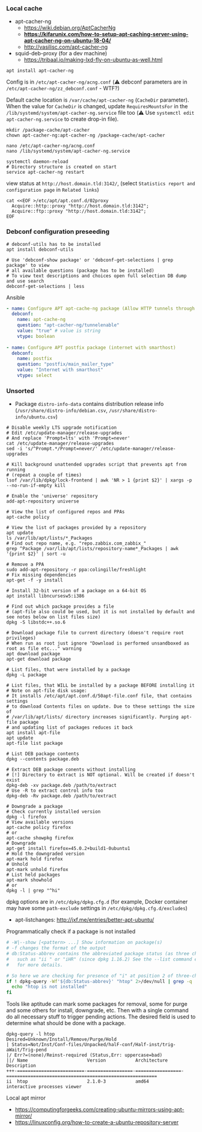 ### Local cache

* apt-cacher-ng
    * https://wiki.debian.org/AptCacherNg
    * **https://kifarunix.com/how-to-setup-apt-caching-server-using-apt-cacher-ng-on-ubuntu-18-04/**
    * http://vasilisc.com/apt-cacher-ng
* squid-deb-proxy (for a dev machine)
    * https://tribaal.io/making-lxd-fly-on-ubuntu-as-well.html

```shell
apt install apt-cacher-ng
```
Config is in `/etc/apt-cacher-ng/acng.conf` (:warning: debconf parameters are in `/etc/apt-cacher-ng/zz_debconf.conf` - WTF?)

Default cache location is `/var/cache/apt-cacher-ng` (`CacheDir` parameter). When the value for
`CacheDir` is changed, update `RequiresMountsFor` in the `/lib/systemd/system/apt-cacher-ng.service`
file too (:warning: Use `systemctl edit apt-cacher-ng.service` to create drop-in file).

```shell
mkdir /package-cache/apt-cacher
chown apt-cacher-ng:apt-cacher-ng /package-cache/apt-cacher

nano /etc/apt-cacher-ng/acng.conf
nano /lib/systemd/system/apt-cacher-ng.service

systemctl daemon-reload
# Directory structure is created on start
service apt-cacher-ng restart
```

view status at `http://host.domain.tld:3142/`, (select `Statistics report and configuration page` in `Related links`)

```shell
cat <<EOF >/etc/apt/apt.conf.d/02proxy
  Acquire::http::proxy "http://host.domain.tld:3142";
  Acquire::ftp::proxy "http://host.domain.tld:3142";
EOF
```

### Debconf configuration preseeding

```shell
# debconf-utils has to be installed
apt install debconf-utils

# Use 'debconf-show package' or 'debconf-get-selections | grep package' to view
# all available questions (package has to be installed)
# To view text descriptions and choices open full selection DB dump and use search
debconf-get-selections | less
```
Ansible
```yaml
- name: Configure APT apt-cache-ng package (Allow HTTP tunnels through Apt-Cacher NG)
  debconf:
    name: apt-cache-ng
    question: "apt-cacher-ng/tunnelenable"
    value: "true" # value is string
    vtype: boolean
    
- name: Configure APT postfix package (internet with smarthost)
  debconf:
    name: postfix
    question: "postfix/main_mailer_type"
    value: "Internet with smarthost"
    vtype: select
```

### Unsorted

* Package `distro-info-data` contains distribution release info (`/usr/share/distro-info/debian.csv`, `/usr/share/distro-info/ubuntu.csv`)

```shell
# Disable weekly LTS upgrade notification
# Edit /etc/update-manager/release-upgrades
# And replace 'Prompt=lts' with 'Prompt=never'
cat /etc/update-manager/release-upgrades
sed -i 's/^Prompt.*/Prompt=never/' /etc/update-manager/release-upgrades

# Kill background unattended upgrades script that prevents apt from running
# (repeat a couple of times)
lsof /var/lib/dpkg/lock-frontend | awk 'NR > 1 {print $2}' | xargs -p --no-run-if-empty kill

# Enable the 'universe' repository
add-apt-repository universe

# View the list of configured repos and PPAs
apt-cache policy

# View the list of packages provided by a repository
apt update
ls /var/lib/apt/lists/*_Packages
# Find out repo name, e.g. "repo.zabbix.com_zabbix_"
grep ^Package /var/lib/apt/lists/repository-name*_Packages | awk '{print $2}' | sort -u

# Remove a PPA
sudo add-apt-repository -r ppa:colingille/freshlight
# Fix missing dependencies
apt-get -f -y install

# Install 32-bit version of a package on a 64-bit OS
apt install libncursesw5:i386

# Find out which package provides a file
# (apt-file also could be used, but it is not installed by default and see notes below on list files size)
dpkg -S libstdc++.so.6

# Download package file to current directory (doesn't require root privileges)
# When run as root just ignore "Download is performed unsandboxed as root as file etc..." warning
apt download package
apt-get download package

# List files, that were installed by a package
dpkg -L package

# List files, that WILL be installed by a package BEFORE installing it
# Note on apt-file disk usage:
# It installs /etc/apt/apt.conf.d/50apt-file.conf file, that contains settings
# to download Contents files on update. Due to these settings the size of
# /var/lib/apt/lists/ directory increases significantly. Purging apt-file package
# and updating list of packages reduces it back
apt install apt-file
apt update
apt-file list package

# List DEB package contents
dpkg --contents package.deb

# Extract DEB package conents without installing
# [!] Directory to extract is NOT optional. Will be created if doesn't exist
dpkg-deb -xv package.deb /path/to/extract
# Use -R to extract control info too
dpkg-deb -Rv package.deb /path/to/extract

# Downgrade a package
# Check currently installed version
dpkg -l firefox
# View available versions
apt-cache policy firefox
# or
apt-cache showpkg firefox
# Downgrade
apt-get install firefox=45.0.2+build1-0ubuntu1
# Hold the downgraded version
apt-mark hold firefox
# Unhold
apt-mark unhold firefox
# List held packages
apt-mark showhold
# or
dpkg -l | grep "^hi"
```

dpkg options are in `/etc/dpkg/dpkg.cfg.d` (for example, Docker container may have some
`path-exclude` settings in `/etc/dpkg/dpkg.cfg.d/excludes`)

* apt-listchanges: http://jxf.me/entries/better-apt-ubuntu/

Programmatically check if a package is not installed
```bash
# -W|--show [<pattern> ...] Show information on package(s)
# -f changes the format of the output
# db:Status-abbrev contains the abbreviated package status (as three characters),
#   such as "ii " or "iHR" (since dpkg 1.16.2) See the --list command example below
#   for more details.

# So here we are checking for presence of "i" at position 2 of three-char output
if ! dpkg-query -Wf'${db:Status-abbrev}' "htop" 2>/dev/null | grep -q '^.i'; then
  echo "htop is not installed"
fi
```
Tools like aptitude can mark some packages for removal, some for purge and some others for install,
downgrade, etc. Then with a single command do all necessary stuff to trigger pending actions. The
desired field is used to determine what should be done with a package.
```
dpkg-query -l htop
Desired=Unknown/Install/Remove/Purge/Hold
| Status=Not/Inst/Conf-files/Unpacked/halF-conf/Half-inst/trig-aWait/Trig-pend
|/ Err?=(none)/Reinst-required (Status,Err: uppercase=bad)
||/ Name                      Version           Architecture      Description
+++-=========================-=================-=================-========================================================
ii  htop                      2.1.0-3           amd64             interactive processes viewer
```

Local apt mirror
* https://computingforgeeks.com/creating-ubuntu-mirrors-using-apt-mirror/
* https://linuxconfig.org/how-to-create-a-ubuntu-repository-server
